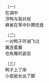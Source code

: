 <p class="has-line-data" data-line-start="3" data-line-end="7">（一）<br>
在湖中<br>
浮鸭与我对视<br>
麻雀在草中扑腾找食</p>
<p class="has-line-data" data-line-start="8" data-line-end="12">（二）<br>
一对鸭子环湖飞过<br>
翼连着翼<br>
也有雁的姿态</p>
<p class="has-line-data" data-line-start="13" data-line-end="16">（三）<br>
鸭子上了岸<br>
小皮艇长出了脚</p>
